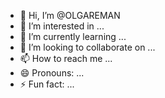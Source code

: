 - 👋 Hi, I’m @OLGAREMAN
- 👀 I’m interested in ...
- 🌱 I’m currently learning ...
- 💞️ I’m looking to collaborate on ...
- 📫 How to reach me ...
- 😄 Pronouns: ...
- ⚡ Fun fact: ...

<!---
OLGAREMAN/OLGAREMAN is a ✨ special ✨ repository because its `README.md` (this file) appears on your GitHub profile.
You can click the Preview link to take a look at your changes.
--->
